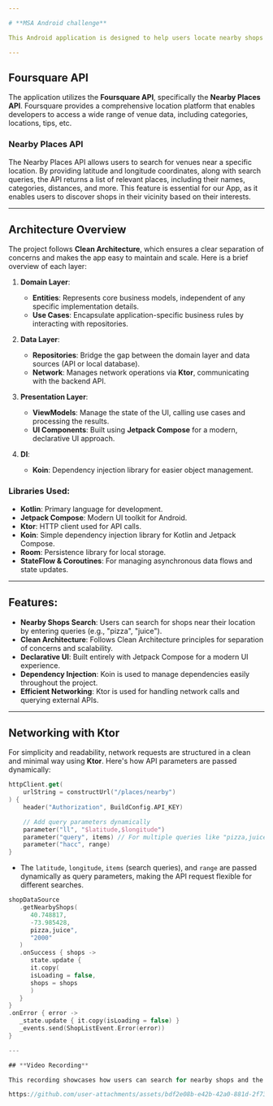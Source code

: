 ```yaml
---

# **MSA Android challenge**

This Android application is designed to help users locate nearby shops at a hackathon based on specific search queries like pizza, juice, and more. The app is built using **Kotlin** and **Jetpack Compose**, with a focus on **Clean Architecture**. It utilizes **Koin** for dependency injection, **Ktor** for networking.

---
```


## **Foursquare API**

The application utilizes the **Foursquare API**, specifically the **Nearby Places API**. Foursquare provides a comprehensive location platform that enables developers to access a wide range of venue data, including categories, locations, tips, etc.

### **Nearby Places API**
The Nearby Places API allows users to search for venues near a specific location. By providing latitude and longitude coordinates, along with search queries, the API returns a list of relevant places, including their names, categories, distances, and more. This feature is essential for our App, as it enables users to discover shops in their vicinity based on their interests.

---

## **Architecture Overview**

The project follows **Clean Architecture**, which ensures a clear separation of concerns and makes the app easy to maintain and scale. Here is a brief overview of each layer:

1. **Domain Layer**:
   - **Entities**: Represents core business models, independent of any specific implementation details.
   - **Use Cases**: Encapsulate application-specific business rules by interacting with repositories.

2. **Data Layer**:
   - **Repositories**: Bridge the gap between the domain layer and data sources (API or local database).
   - **Network**: Manages network operations via **Ktor**, communicating with the backend API.

3. **Presentation Layer**:
   - **ViewModels**: Manage the state of the UI, calling use cases and processing the results.
   - **UI Components**: Built using **Jetpack Compose** for a modern, declarative UI approach.
     
4. **DI**:
   - **Koin**: Dependency injection library for easier object management.

### **Libraries Used**:
- **Kotlin**: Primary language for development.
- **Jetpack Compose**: Modern UI toolkit for Android.
- **Ktor**: HTTP client used for API calls.
- **Koin**: Simple dependency injection library for Kotlin and Jetpack Compose.
- **Room**: Persistence library for local storage.
- **StateFlow & Coroutines**: For managing asynchronous data flows and state updates.

---

## **Features**:
- **Nearby Shops Search**: Users can search for shops near their location by entering queries (e.g., "pizza", "juice").
- **Clean Architecture**: Follows Clean Architecture principles for separation of concerns and scalability.
- **Declarative UI**: Built entirely with Jetpack Compose for a modern UI experience.
- **Dependency Injection**: Koin is used to manage dependencies easily throughout the project.
- **Efficient Networking**: Ktor is used for handling network calls and querying external APIs.

---

## **Networking with Ktor**

For simplicity and readability, network requests are structured in a clean and minimal way using **Ktor**. Here's how API parameters are passed dynamically:

```kotlin
httpClient.get(
    urlString = constructUrl("/places/nearby")
) {
    header("Authorization", BuildConfig.API_KEY)

    // Add query parameters dynamically
    parameter("ll", "$latitude,$longitude")
    parameter("query", items) // For multiple queries like "pizza,juice"
    parameter("hacc", range)
}
```

- The `latitude`, `longitude`, `items` (search queries), and `range` are passed dynamically as query parameters, making the API request flexible for different searches.

```kotlin
shopDataSource
   .getNearbyShops(
      40.748817,
      -73.985428,
      pizza,juice",
      "2000"
   )
   .onSuccess { shops ->
      state.update {
      it.copy(
      isLoading = false,
      shops = shops
      )
   }
}
.onError { error ->
   _state.update { it.copy(isLoading = false) }
   _events.send(ShopListEvent.Error(error))
}

---

## **Video Recording**

This recording showcases how users can search for nearby shops and the overall user experience.

https://github.com/user-attachments/assets/bdf2e08b-e42b-42a0-881d-2f73dd6b66e6

